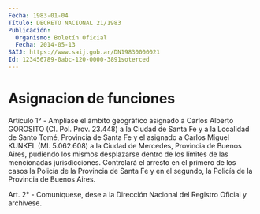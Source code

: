 ```yaml
---
Fecha: 1983-01-04
Título: DECRETO NACIONAL 21/1983
Publicación:
  Organismo: Boletín Oficial
  Fecha: 2014-05-13
SAIJ: https://www.saij.gob.ar/DN19830000021
Id: 123456789-0abc-120-0000-3891soterced
---
```

# Asignacion de funciones

<a id="1"></a>
Artículo 1° - Amplíase el ámbito geográfico asignado a Carlos Alberto GOROSITO (CI. Pol. Prov. 23.448) a la Ciudad de Santa Fe y a la Localidad de Santo Tomé, Provincia de Santa Fe y el asignado a Carlos Miguel KUNKEL (MI. 5.062.608) a la Ciudad de Mercedes, Provincia de Buenos Aires, pudiendo los mismos desplazarse dentro de los límites de las mencionadas jurisdicciones. Controlará el arresto en el primero de los casos la Policía de la Provincia de Santa Fe y en el segundo, la Policía de la Provincia de Buenos Aires.

<a id="2"></a>
Art. 2° - Comuníquese, dese a la Dirección Nacional del Registro Oficial y archívese.